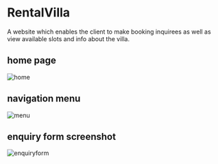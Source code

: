 # RentalVilla
A website which enables the client to make booking inquirees as well as view available slots and info about the villa.
## home page
![home](https://user-images.githubusercontent.com/43136483/57562668-a1e0f100-738c-11e9-850a-91f4ca65494b.png)
## navigation menu

![menu](https://user-images.githubusercontent.com/43136483/57562669-a7d6d200-738c-11e9-9166-8359d85fc26f.png)

## enquiry form screenshot
![enquiryform](https://user-images.githubusercontent.com/43136483/57562540-9c36db80-738b-11e9-8593-7b3cb096afdd.png)
